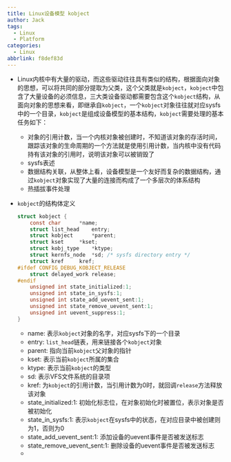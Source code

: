 ```yaml
---
title: Linux设备模型 kobject
author: Jack
tags:
  - Linux
  - Platform
categories:
  - Linux
abbrlink: f8def83d
---
```


+ Linux内核中有大量的驱动，而这些驱动往往具有类似的结构，根据面向对象的思想，可以将共同的部分提取为父类，这个父类就是`kobject`，`kobject`中包含了大量设备的必须信息，三大类设备驱动都需要包含这个`kobject`结构，从面向对象的思想来看，即继承自`kobject`，一个`kobject`对象往往就对应sysfs中的一个目录，`kobject`是组成设备模型的基本结构，`kobject`需要处理的基本任务如下：
    + 对象的引用计数，当一个内核对象被创建时，不知道该对象的存活时间，跟踪该对象的生命周期的一个方法就是使用引用计数，当内核中没有代码持有该对象的引用时，说明该对象可以被销毁了
    + sysfs表述
    + 数据结构关联，从整体上看，设备模型是一个友好而复杂的数据结构，通过`kobject`对象实现了大量的连接而构成了一个多层次的体系结构
    + 热插拔事件处理



+ `kobject`的结构体定义
    ```c
    struct kobject {
        const char		*name;
        struct list_head	entry;
        struct kobject		*parent;
        struct kset		*kset;
        struct kobj_type	*ktype;
        struct kernfs_node	*sd; /* sysfs directory entry */
        struct kref		kref;
    #ifdef CONFIG_DEBUG_KOBJECT_RELEASE
        struct delayed_work	release;
    #endif
        unsigned int state_initialized:1;
        unsigned int state_in_sysfs:1;
        unsigned int state_add_uevent_sent:1;
        unsigned int state_remove_uevent_sent:1;
        unsigned int uevent_suppress:1;
    }
    ```
    + name: 表示`kobject`对象的名字，对应sysfs下的一个目录
    + entry: `list_head`链表，用来链接各个`kobject`对象
    + parent: 指向当前`kobject`父对象的指针
    + kset: 表示当前`kobject`所属的集合
    + ktype: 表示当前`kobject`的类型
    + sd: 表示VFS文件系统的目录项
    + kref: 为`kobject`的引用计数，当引用计数为0时，就回调`release`方法释放该对象
    + state_initialized:1: 初始化标志位，在对象初始化时被置位，表示对象是否被初始化
    + state_in_sysfs:1: 表示`kobject`在sysfs中的状态，在对应目录中被创建则为1，否则为0
    + state_add_uevent_sent:1: 添加设备的uevent事件是否被发送标志
    + state_remove_uevent_sent:1: 删除设备的uevent事件是否被发送标志
    + 